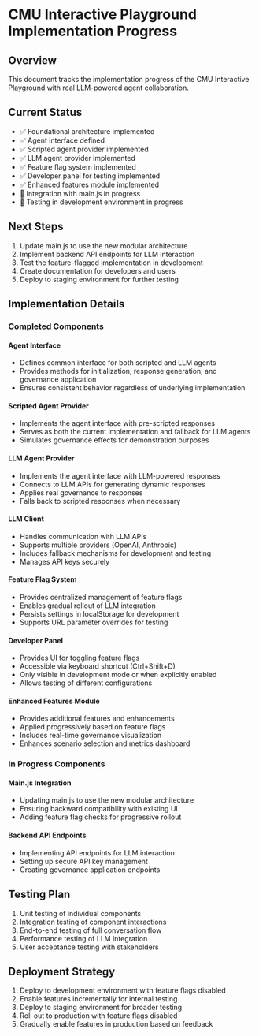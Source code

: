 # CMU Interactive Playground Implementation Progress

## Overview
This document tracks the implementation progress of the CMU Interactive Playground with real LLM-powered agent collaboration.

## Current Status
- ✅ Foundational architecture implemented
- ✅ Agent interface defined
- ✅ Scripted agent provider implemented
- ✅ LLM agent provider implemented
- ✅ Feature flag system implemented
- ✅ Developer panel for testing implemented
- ✅ Enhanced features module implemented
- 🔄 Integration with main.js in progress
- 🔄 Testing in development environment in progress

## Next Steps
1. Update main.js to use the new modular architecture
2. Implement backend API endpoints for LLM interaction
3. Test the feature-flagged implementation in development
4. Create documentation for developers and users
5. Deploy to staging environment for further testing

## Implementation Details

### Completed Components

#### Agent Interface
- Defines common interface for both scripted and LLM agents
- Provides methods for initialization, response generation, and governance application
- Ensures consistent behavior regardless of underlying implementation

#### Scripted Agent Provider
- Implements the agent interface with pre-scripted responses
- Serves as both the current implementation and fallback for LLM agents
- Simulates governance effects for demonstration purposes

#### LLM Agent Provider
- Implements the agent interface with LLM-powered responses
- Connects to LLM APIs for generating dynamic responses
- Applies real governance to responses
- Falls back to scripted responses when necessary

#### LLM Client
- Handles communication with LLM APIs
- Supports multiple providers (OpenAI, Anthropic)
- Includes fallback mechanisms for development and testing
- Manages API keys securely

#### Feature Flag System
- Provides centralized management of feature flags
- Enables gradual rollout of LLM integration
- Persists settings in localStorage for development
- Supports URL parameter overrides for testing

#### Developer Panel
- Provides UI for toggling feature flags
- Accessible via keyboard shortcut (Ctrl+Shift+D)
- Only visible in development mode or when explicitly enabled
- Allows testing of different configurations

#### Enhanced Features Module
- Provides additional features and enhancements
- Applied progressively based on feature flags
- Includes real-time governance visualization
- Enhances scenario selection and metrics dashboard

### In Progress Components

#### Main.js Integration
- Updating main.js to use the new modular architecture
- Ensuring backward compatibility with existing UI
- Adding feature flag checks for progressive rollout

#### Backend API Endpoints
- Implementing API endpoints for LLM interaction
- Setting up secure API key management
- Creating governance application endpoints

## Testing Plan
1. Unit testing of individual components
2. Integration testing of component interactions
3. End-to-end testing of full conversation flow
4. Performance testing of LLM integration
5. User acceptance testing with stakeholders

## Deployment Strategy
1. Deploy to development environment with feature flags disabled
2. Enable features incrementally for internal testing
3. Deploy to staging environment for broader testing
4. Roll out to production with feature flags disabled
5. Gradually enable features in production based on feedback
